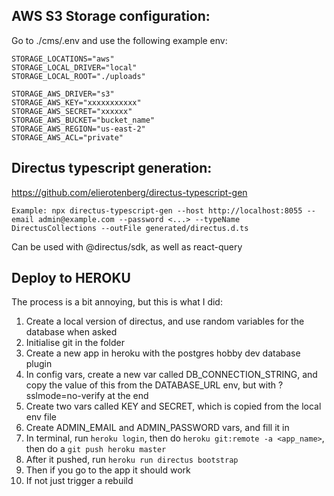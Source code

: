## AWS S3 Storage configuration:

Go to ./cms/.env and use the following example env:

```
STORAGE_LOCATIONS="aws"
STORAGE_LOCAL_DRIVER="local"
STORAGE_LOCAL_ROOT="./uploads"

STORAGE_AWS_DRIVER="s3"
STORAGE_AWS_KEY="xxxxxxxxxxx"
STORAGE_AWS_SECRET="xxxxxx"
STORAGE_AWS_BUCKET="bucket_name"
STORAGE_AWS_REGION="us-east-2"
STORAGE_AWS_ACL="private"
```

## Directus typescript generation:

https://github.com/elierotenberg/directus-typescript-gen

```
Example: npx directus-typescript-gen --host http://localhost:8055 --email admin@example.com --password <...> --typeName DirectusCollections --outFile generated/directus.d.ts
```

Can be used with @directus/sdk, as well as react-query

## Deploy to HEROKU

The process is a bit annoying, but this is what I did:

1. Create a local version of directus, and use random variables for the database when asked
2. Initialise git in the folder
3. Create a new app in heroku with the postgres hobby dev database plugin
4. In config vars, create a new var called DB_CONNECTION_STRING, and copy the value of this from the DATABASE_URL env, but with ?sslmode=no-verify at the end
5. Create two vars called KEY and SECRET, which is copied from the local env file
6. Create ADMIN_EMAIL and ADMIN_PASSWORD vars, and fill it in
7. In terminal, run `heroku login`, then do `heroku git:remote -a <app_name>`, then do a `git push heroku master`
8. After it pushed, run `heroku run directus bootstrap`
9. Then if you go to the app it should work
10. If not just trigger a rebuild